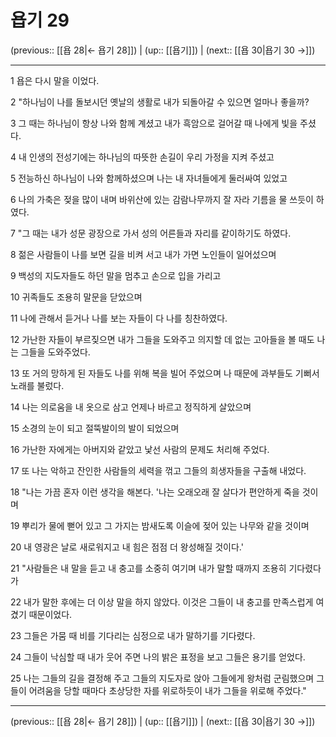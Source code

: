 # 욥기 29

(previous:: [[욥 28|← 욥기 28]]) | (up:: [[욥기]]) | (next:: [[욥 30|욥기 30 →]])

***




1 
욥은 다시 말을 이었다. 



2 
"하나님이 나를 돌보시던 옛날의 생활로 내가 되돌아갈 수 있으면 얼마나 좋을까? 



3 
그 때는 하나님이 항상 나와 함께 계셨고 내가 흑암으로 걸어갈 때 나에게 빛을 주셨다. 



4 
내 인생의 전성기에는 하나님의 따뜻한 손길이 우리 가정을 지켜 주셨고 



5 
전능하신 하나님이 나와 함께하셨으며 나는 내 자녀들에게 둘러싸여 있었고 



6 
나의 가축은 젖을 많이 내며 바위산에 있는 감람나무까지 잘 자라 기름을 물 쓰듯이 하였다. 



7 
"그 때는 내가 성문 광장으로 가서 성의 어른들과 자리를 같이하기도 하였다. 



8 
젊은 사람들이 나를 보면 길을 비켜 서고 내가 가면 노인들이 일어섰으며 



9 
백성의 지도자들도 하던 말을 멈추고 손으로 입을 가리고 



10 
귀족들도 조용히 말문을 닫았으며 



11 
나에 관해서 듣거나 나를 보는 자들이 다 나를 칭찬하였다. 



12 
가난한 자들이 부르짖으면 내가 그들을 도와주고 의지할 데 없는 고아들을 볼 때도 나는 그들을 도와주었다. 



13 
또 거의 망하게 된 자들도 나를 위해 복을 빌어 주었으며 나 때문에 과부들도 기뻐서 노래를 불렀다. 



14 
나는 의로움을 내 옷으로 삼고 언제나 바르고 정직하게 살았으며 



15 
소경의 눈이 되고 절뚝발이의 발이 되었으며 



16 
가난한 자에게는 아버지와 같았고 낯선 사람의 문제도 처리해 주었다. 



17 
또 나는 악하고 잔인한 사람들의 세력을 꺾고 그들의 희생자들을 구출해 내었다. 



18 
"나는 가끔 혼자 이런 생각을 해본다. '나는 오래오래 잘 살다가 편안하게 죽을 것이며 



19 
뿌리가 물에 뻗어 있고 그 가지는 밤새도록 이슬에 젖어 있는 나무와 같을 것이며 



20 
내 영광은 날로 새로워지고 내 힘은 점점 더 왕성해질 것이다.' 



21 
"사람들은 내 말을 듣고 내 충고를 소중히 여기며 내가 말할 때까지 조용히 기다렸다가 



22 
내가 말한 후에는 더 이상 말을 하지 않았다. 이것은 그들이 내 충고를 만족스럽게 여겼기 때문이었다. 



23 
그들은 가뭄 때 비를 기다리는 심정으로 내가 말하기를 기다렸다. 



24 
그들이 낙심할 때 내가 웃어 주면 나의 밝은 표정을 보고 그들은 용기를 얻었다. 



25 
나는 그들의 길을 결정해 주고 그들의 지도자로 앉아 그들에게 왕처럼 군림했으며 그들이 어려움을 당할 때마다 초상당한 자를 위로하듯이 내가 그들을 위로해 주었다."

***

(previous:: [[욥 28|← 욥기 28]]) | (up:: [[욥기]]) | (next:: [[욥 30|욥기 30 →]])
